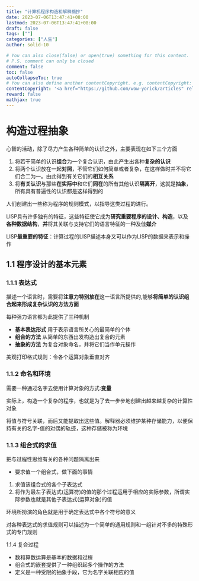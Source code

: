 ```yaml
---
title: "计算机程序构造和解释摘抄"
date: 2023-07-06T13:47:41+08:00
lastmod: 2023-07-06T13:47:41+08:00
draft: false
tags: [""]
categories: ["人生"]
author: solid-10

# You can also close(false) or open(true) something for this content.
# P.S. comment can only be closed
comment: false
toc: false
autoCollapseToc: true
# You can also define another contentCopyright. e.g. contentCopyright: "This is another copyright."
contentCopyright: '<a href="https://github.com/wow-yorick/articles" rel="noopener" target="_blank">查看源</a>'
reward: false
mathjax: true
---
```


# 构造过程抽象

心智的活动，除了尽力产生各种简单的认识之外，主要表现在如下三个方面
 1. 将若干简单的认识**组合**为一个复合认识，由此产生出各种**复杂的认识**
 2. 将两个认识放在一起**对照**，不管它们如何简单或者复杂，在这样做时并不将它们合二为一。由此得到有关它们的**相互关系** 
 3. 将**有关认识**与那些**在实际中**和它们**同在**的所有其他认识**隔离开**，这就是**抽象**，所有具有普遍性的认识都是这样得到的
 
 人们创建出一些称为程序的规则模式，以指导这类过程的进行。
 
 LISP具有许多独有的特征，这些特征使它成为**研究重要程序的设计、构造**，以及**各种数据结构**，**并**将其关联与支持它们的语言特征的一种及佳**媒介**
 
 LISP**最重要的特征**：计算过程的LISP描述本身又可以作为LISP的数据来表示和操作
 
 
## 1.1 程序设计的基本元素

### 1.1.1 表达式

描述一个语言时，需要将**注意力特别放在**这一语言所提供的,能够**将简单的认识组合起来形成复杂认识的方法方面**

每种强力语言都为此提供了三种机制

* **基本表达形式** 用于表示语言所关心的最简单的个体
* **组合的方法** 从简单的东西出发构造出复合的元素
* **抽象的方法** 为复合对象命名，并将它们当作单元操作

美观打印格式规则：令各个运算对象垂直对齐

### 1.1.2 命名和环境

需要一种通过名字去使用计算对象的方式:**变量**

实际上，构造一个复杂的程序，也就是为了去一步步地创建出越来越复杂的计算性对象

将值与符号关联，而后又能提取出这些值。解释器必须维护某种存储能力，以便保持有关的名字-值的对偶的轨迹，这种存储被称为环境


### 1.1.3 组合式的求值

把与过程性思维有关的各种问题隔离出来

- 要求值一个组合式，做下面的事情
1. 求值该组合式的各个子表达式
2. 将作为最左子表达式(运算符)的值的那个过程运用于相应的实际参数，所谓实际参数也就是其他子表达式(运算对象)的值

环境所扮演的角色就是用于确定表达式中各个符号的意义

对各种表达式的求值规则可以描述为一个简单的通用规则和一组针对不多的特殊形式的专门规则

1.1.4 复合过程

- 数和算数运算是基本的数据和过程
- 组合式的嵌套提供了一种组织起多个操作的方法
- 定义是一种受限的抽象手段，它为名字关联相应的值
